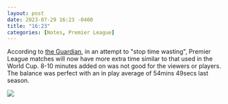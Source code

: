 ```yaml
---
layout: post
date: 2023-07-29 16:23 -0400
title: "16:23"
categories: [Notes, Premier League]
---
```


According to [the Guardian](https://www.theguardian.com/football/2023/jul/28/premier-league-referees-to-add-on-time-lost-for-goal-celebrations-this-season), in an attempt to "stop time wasting", Premier League matches will now have more extra time similar to that used in the World Cup. 8-10 minutes added on was not good for the viewers or players. The balance was perfect with an in play average of 54mins 49secs last season.

![](https://i.imgur.com/aM7eOor.jpg)
